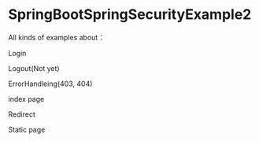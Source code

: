 # SpringBootSpringSecurityExample2

All kinds of examples about：

Login

Logout(Not yet)

ErrorHandleing(403, 404)

index page

Redirect

Static page
